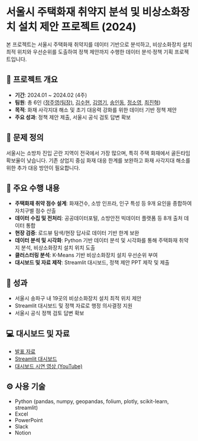 # 서울시 주택화재 취약지 분석 및 비상소화장치 설치 제안 프로젝트 (2024)
본 프로젝트는 서울시 주택화재 취약지를 데이터 기반으로 분석하고, 비상소화장치 설치 최적 위치와 우선순위를 도출하여 정책 제안까지 수행한 데이터 분석·정책 기획 프로젝트입니다.

## 📌 프로젝트 개요
- **기간**: 2024.01 ~ 2024.02 (4주)
- **팀원**: 총 6인 ([정주영(팀장)](https://github.com/Ju0s), [김수현](https://github.com/suhyeon0325), [김영기](https://github.com/Y0un9Ki), [송인동](https://github.com/indongspace), [정소영](https://github.com/Jsoyoung), [최진혁](https://github.com/j2nhyeok))
- **목적**: 화재 사각지대 해소 및 초기 대응력 강화를 위한 데이터 기반 정책 제안
- **주요 성과**: 정책 제안 제출, 서울시 공식 검토 답변 확보

## 🔑 문제 정의
서울시는 소방차 진입 곤란 지역이 전국에서 가장 많으며, 특히 주택 화재에서 골든타임 확보율이 낮습니다. 기존 상업지 중심 화재 대응 한계를 보완하고 화재 사각지대 해소를 위한 추가 대응 방안이 필요합니다.

## 📝 주요 수행 내용
- **주택화재 취약 점수 설계**: 화재건수, 소방 인프라, 인구 특성 등 9개 요인을 종합하여 자치구별 점수 산출
- **데이터 수집 및 전처리**: 공공데이터포털, 소방안전 빅데이터 플랫폼 등 8개 출처 데이터 통합
- **현장 검증**: 로드뷰 탐색/현장 답사로 데이터 기반 한계 보완
- **데이터 분석 및 시각화**: Python 기반 데이터 분석 및 시각화를 통해 주택화재 취약지 분석, 비상소화장치 설치 위치 도출
- **클러스터링 분석**: K-Means 기반 비상소화장치 설치 우선순위 부여
- **대시보드 및 자료 제작**: Streamlit 대시보드, 정책 제안 PPT 제작 및 제출

## 🚀 성과
- 서울시 송파구 내 19곳의 비상소화장치 설치 최적 위치 제안
- Streamlit 대시보드 및 정책 자료로 행정 의사결정 지원
- 서울시 공식 정책 검토 답변 확보

## 💻 대시보드 및 자료
- [발표 자료](https://github.com/Ju0s/SeoulFireRisk/blob/main/presentation/%5B%EB%8D%B0%EC%97%9434%5D%202%EC%A1%B0_%ED%98%84%EB%8C%80%EC%A4%91%EA%B3%B5%EC%97%85%ED%8C%80_%EC%B5%9C%EC%A2%85.pdf)
- [Streamlit 대시보드](https://suhyeon0325-seoulfiredash----zpxwpg.streamlit.app/)
- [대시보드 시연 영상 (YouTube)](https://www.youtube.com/watch?v=Y15JNbI---8)

## ⚙ 사용 기술
- Python (pandas, numpy, geopandas, folium, plotly, scikit-learn, streamlit)
- Excel
- PowerPoint
- Slack
- Notion
